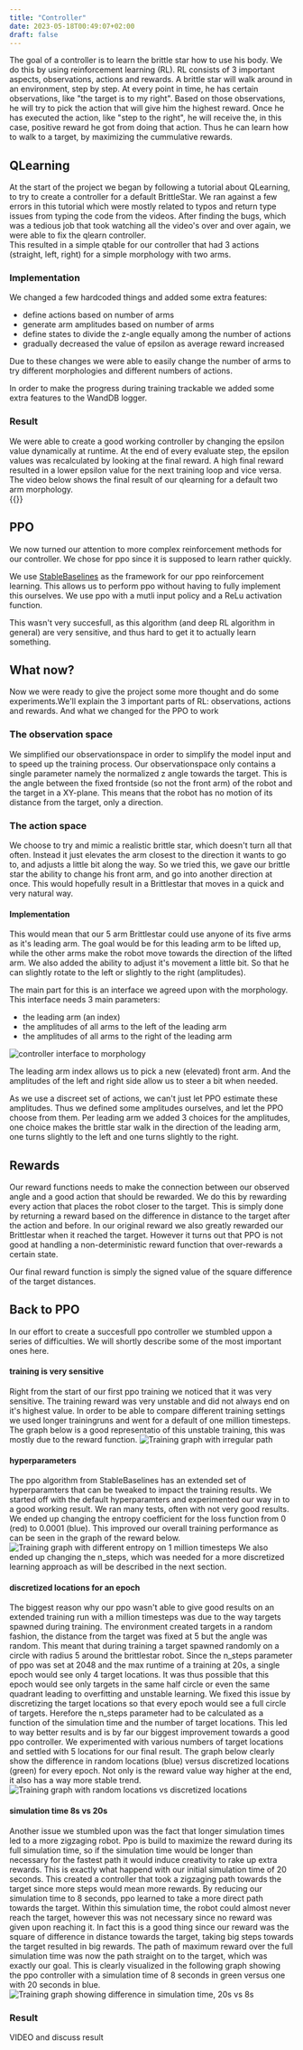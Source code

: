 ```yaml
---
title: "Controller"
date: 2023-05-18T00:49:07+02:00
draft: false
---
```


The goal of a controller is to learn the brittle star how to use his body. We do this by using reinforcement learning (RL). RL consists of 3 important aspects, observations, actions and rewards. A brittle star will walk around in an environment, step by step. At every point in time, he has certain observations, like "the target is to my right". Based on those observations, he will try to pick the action that will give him the highest reward. Once he has executed the action, like "step to the right", he will receive the, in this case, positive reward he got from doing that action. Thus he can learn how to walk to a target, by maximizing the cummulative rewards.

## QLearning
At the start of the project we began by following a tutorial about QLearning, to try to create a controller for a default BrittleStar.
We ran against a few errors in this tutorial which were mostly related to typos and return type issues from typing the code from the videos. After finding the bugs, which was a tedious job that took watching all the video's over and over again, we were able to fix the qlearn controller.  
This resulted in a simple qtable for our controller that had 3 actions (straight, left, right) for a simple morphology with two arms.  

### Implementation
We changed a few hardcoded things and added some extra features:
- define actions based on number of arms
- generate arm amplitudes based on number of arms
- define states to divide the z-angle equally among the number of actions
- gradually decreased the value of epsilon as average reward increased

Due to these changes we were able to easily change the number of arms to try different morphologies and different numbers of actions.  

In order to make the progress during training trackable we added some extra features to the WandDB logger.  

### Result
We were able to create a good working controller by changing the epsilon value dynamically at runtime. At the end of every evaluate step, the epsilon values was recalculated by looking at the final reward. A high final reward resulted in a lower epsilon value for the next training loop and vice versa.  
The video below shows the final result of our qlearning for a default two arm morphology.  
{{<youtube j1NyO1EOkjg>}}

## PPO 
We now turned our attention to more complex reinforcement methods for our controller.
We chose for ppo since it is supposed to learn rather quickly. 

We use [StableBaselines](https://stable-baselines3.readthedocs.io/en/master/modules/ppo.html) as the framework for our ppo reinforcement learning.
This allows us to perform ppo without having to fully implement this ourselves. We use ppo with a mutli input policy and a ReLu activation function. 

This wasn't very succesfull, as this algorithm (and deep RL algorithm in general) are very sensitive, and thus hard to get it to actually learn something.

## What now?
Now we were ready to give the project some more thought and do some experiments.We'll explain the 3 important parts of RL: observations, actions and rewards. And what we changed for the PPO to work

### The observation space
We simplified our observationspace in order to simplify the model input and to speed up the training process. Our observationspace only contains a single parameter namely the normalized z angle towards the target. This is the angle between the fixed frontside (so not the front arm) of the robot and the target in a XY-plane. This means that the robot has no motion of its distance from the target, only a direction.

### The action space
We choose to try and mimic a realistic brittle star, which doesn't turn all that often. Instead it just elevates the arm closest to the direction it wants to go to, and adjusts a little bit along the way. So we tried this, we gave our brittle star the ability to change his front arm, and go into another direction at once. This would hopefully result in a Brittlestar that moves in a quick and very natural way.

#### Implementation
This would mean that our 5 arm Brittlestar could use anyone of its five arms as it's leading arm. The goal would be for this leading arm to be lifted up, while the other arms make the robot move towards the direction of the lifted arm. We also added the ability to adjust it's movement a little bit. So that he can slightly rotate to the left or slightly to the right (amplitudes).

The main part for this is an interface we agreed upon with the morphology. This interface needs 3 main parameters:
- the leading arm (an index)
- the amplitudes of all arms to the left of the leading arm
- the amplitudes of all arms to the right of the leading arm

![controller interface to morphology](/images/co_interface.png)

The leading arm index allows us to pick a new (elevated) front arm. And the amplitudes of the left and right side allow us to steer a bit when needed.

As we use a discreet set of actions, we can't just let PPO estimate these amplitudes. Thus we defined some amplitudes ourselves, and let the PPO choose from them. Per leading arm we added 3 choices for the amplitudes, one choice makes the brittle star walk in the direction of the leading arm, one turns slightly to the left and one turns slightly to the right.


## Rewards
Our reward functions needs to make the connection between our observed angle and a good action that should be rewarded. We do this by rewarding every action that places the robot closer to the target. This is simply done by returning a reward based on the difference in distance to the target after the action and before. In our original reward we also greatly rewarded our Brittlestar when it reached the target. However it turns out that PPO is not good at handling a non-deterministic reward function that over-rewards a certain state.

Our final reward function is simply the signed value of the square difference of the target distances.

## Back to PPO
In our effort to create a succesfull ppo controller we stumbled uppon a series of difficulties. We will shortly describe some of the most important ones here.

#### training is very sensitive
Right from the start of our first ppo training we noticed that it was very sensitive. The training reward was very unstable and did not always end on it's highest value. In order to be able to compare different training settings we used longer trainingruns and went for a default of one million timesteps.
The graph below is a good representatio of this unstable training, this was mostly due to the reward function.
![Training graph with irregular path](/images/chart_sensitive_training.png)

#### hyperparameters
The ppo algorithm from StableBaselines has an extended set of hyperparamters that can be tweaked to impact the training results. 
We started off with the default hyperparamters and experimented our way in to a good working result. We ran many tests, often with not very good results. 
We ended up changing the entropy coefficient for the loss function from 0 (red) to 0.0001 (blue). This improved our overall training performance as can be seen in the graph of the reward below.
![Training graph with different entropy on 1 million timesteps](/images/chart_controller_entcoef.png)
We also ended up changing the n_steps, which was needed for a more discretized learning approach as will be described in the next section.

#### discretized locations for an epoch
The biggest reason why our ppo wasn't able to give good results on an extended training run with a million timesteps was due to the way targets spawned during training. The environment created targets in a random fashion, the distance from the target was fixed at 5 but the angle was random. This meant that during training a target spawned randomly on a circle with radius 5 around the brittlestar robot.
Since the n_steps parameter of ppo was set at 2048 and the max runtime of a training at 20s, a single epoch would see only 4 target locations. It was thus possible that this epoch would see only targets in the same half circle or even the same quadrant leading to overfitting and unstable learning.
We fixed this issue by discretizing the target locations so that every epoch would see a full circle of targets. Herefore the n_steps parameter had to be calculated as a function of the simulation time and the number of target locations. This led to way better results and is by far our biggest improvement towards a good ppo controller. 
We experimented with various numbers of target locations and settled with 5 locations for our final result. The graph below clearly show the difference in random locations (blue) versus discretized locations (green) for every epoch. Not only is the reward value way higher at the end, it also has a way more stable trend.
![Training graph with random locations vs discretized locations](/images/chart_controller_locations.png)

#### simulation time 8s vs 20s
Another issue we stumbled upon was the fact that longer simulation times led to a more zigzaging robot. Ppo is build to maximize the reward during its full simulation time, so if the simulation time would be longer than necessary for the fastest path it would induce creativity to rake up extra rewards.
This is exactly what happend with our initial simulation time of 20 seconds. This created a controller that took a zigzaging path towards the target since more steps would mean more rewards. 
By reducing our simulation time to 8 seconds, ppo learned to take a more direct path towards the target. Within this simulation time, the robot could almost never reach the target, however this was not necessary since no reward was given upon reaching it. In fact this is a good thing since our reward was the square of difference in distance towards the target, taking big steps towards the target resulted in big rewards. The path of maximum reward over the full simulation time was now the path straight on to the target, which was exactly our goal.
This is clearly visualized in the following graph showing the ppo controller with a simulation time of 8 seconds in green versus one with 20 seconds in blue.
![Training graph showing difference in simulation time, 20s vs 8s](/images/chart_controller_simtime.png)

### Result
VIDEO and discuss result
